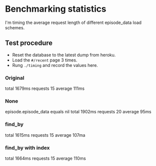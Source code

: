 # Benchmarking statistics

I'm timing the average request length of different episode_data load schemes.


## Test procedure

- Reset the database to the latest dump from heroku.
- Load the `#/recent` page 3 times.
- Rung `./timing` and record the values here.

### Original
total     1679ms
requests  15
average   111ms

### None
episode.episode_data equals nil
total     1902ms
requests  20
average   95ms

### find_by
total     1615ms
requests  15
average   107ma

### find_by with index
total     1664ms
requests  15
average   110ms
